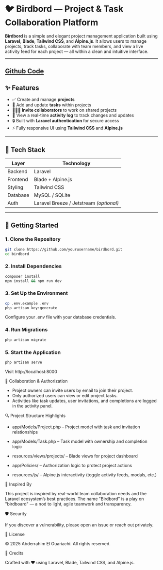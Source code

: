 # 🐦 Birdbord — Project & Task Collaboration Platform

**Birdbord** is a simple and elegant project management application built using **Laravel**, **Blade**, **Tailwind CSS**, and **Alpine.js**. It allows users to manage projects, track tasks, collaborate with team members, and view a live activity feed for each project — all within a clean and intuitive interface.

---
[Github Code](https://github.com/ItsAbderrahimEl/BirdBoard)
---

## ✨ Features

- ✅ Create and manage **projects**
- 📝 Add and update **tasks** within projects
- 🧑‍🤝‍🧑 **Invite collaborators** to work on shared projects
- 🔔 View a real-time **activity log** to track changes and updates
- 🔒 Built with **Laravel authentication** for secure access
- ⚡ Fully responsive UI using **Tailwind CSS** and **Alpine.js**

---

## 🔧 Tech Stack

| Layer         | Technology             |
|---------------|------------------------|
| Backend       | Laravel                |
| Frontend      | Blade + Alpine.js      |
| Styling       | Tailwind CSS           |
| Database      | MySQL / SQLite         |
| Auth          | Laravel Breeze / Jetstream *(optional)*

---

## 🚀 Getting Started

### 1. Clone the Repository

```bash
git clone https://github.com/yourusername/birdbord.git
cd birdbord
```

### 2. Install Dependencies
```bash
composer install
npm install && npm run dev
```
### 3. Set Up the Environment
```bash
cp .env.example .env
php artisan key:generate
```
Configure your .env file with your database credentials.

### 4. Run Migrations
```bash
php artisan migrate
```
### 5. Start the Application
```bash    
php artisan serve
```
Visit http://localhost:8000

🤝 Collaboration & Authorization

- Project owners can invite users by email to join their project.
- Only authorized users can view or edit project tasks.
- Activities like task updates, user invitations, and completions are logged in the activity panel.

🔍 Project Structure Highlights
    
- app/Models/Project.php – Project model with task and invitation relationships    

- app/Models/Task.php – Task model with ownership and completion logic
    
- resources/views/projects/ – Blade views for project dashboard

- app/Policies/ – Authorization logic to protect project actions

- resources/js/ – Alpine.js interactivity (toggle activity feeds, modals, etc.)

📖 Inspired By

This project is inspired by real-world team collaboration needs and the Laravel ecosystem’s best practices. The name "Birdbord" is a play on "birdboard" — a nod to light, agile teamwork and transparency.

🛡 Security

If you discover a vulnerability, please open an issue or reach out privately.

📄 License

© 2025 Abderrahim El Ouariachi. All rights reserved. 

🙌 Credits

Crafted with ❤️ using Laravel, Blade, Tailwind CSS, and Alpine.js.



